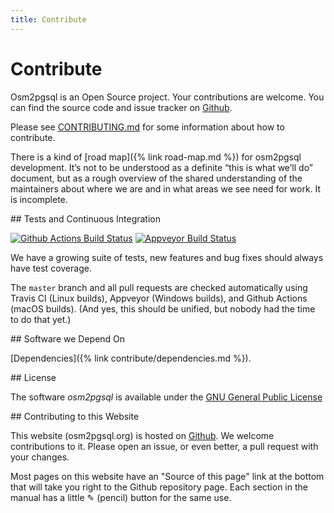 ```yaml
---
title: Contribute
---
```


# Contribute

Osm2pgsql is an Open Source project. Your contributions are welcome. You can
find the source code and issue tracker on
[Github](https://github.com/openstreetmap/osm2pgsql).

Please see [CONTRIBUTING.md](https://github.com/openstreetmap/osm2pgsql/blob/master/CONTRIBUTING.md)
for some information about how to contribute.

There is a kind of [road map]({% link road-map.md %}) for osm2pgsql development.
It’s not to be understood as a definite “this is what we’ll do” document, but
as a rough overview of the shared understanding of the maintainers about where
we are and in what areas we see need for work. It is incomplete.

<section markdown="1">
## Tests and Continuous Integration

[![Github Actions Build Status](https://github.com/openstreetmap/osm2pgsql/workflows/CI/badge.svg?branch=master)](https://github.com/openstreetmap/osm2pgsql/actions)
[![Appveyor Build Status](https://ci.appveyor.com/api/projects/status/7abwls7hfmb83axj/branch/master?svg=true)](https://ci.appveyor.com/project/openstreetmap/osm2pgsql/branch/master)

We have a growing suite of tests, new features and bug fixes should always
have test coverage.

The `master` branch and all pull requests are checked automatically using
Travis CI (Linux builds), Appveyor (Windows builds), and Github Actions (macOS
builds). (And yes, this should be unified, but nobody had the time to do that
yet.)

</section>

<section markdown="1">
## Software we Depend On

[Dependencies]({% link contribute/dependencies.md %}).

</section>

<section markdown="1">
## License

The software *osm2pgsql* is available under the [GNU General Public License](https://www.gnu.org/licenses/old-licenses/gpl-2.0.html)
</section>

<section markdown="1">
## Contributing to this Website

This website (osm2pgsql.org) is hosted on
[Github](https://github.com/openstreetmap/osm2pgsql-website). We welcome
contributions to it. Please open an issue, or even better, a pull request
with your changes.

Most pages on this website have an "Source of this page" link at the bottom
that will take you right to the Github repository page. Each section in the
manual has a little ✎ (pencil) button for the same use.
</section>
